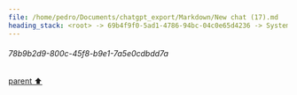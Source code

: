 ```yaml
---
file: /home/pedro/Documents/chatgpt_export/Markdown/New chat (17).md
heading_stack: <root> -> 69b4f9f0-5ad1-4786-94bc-04c0e65d4236 -> System -> 4076056e-8e23-4e6f-8073-d3aebcbb945b -> System -> aaa26c6b-ff13-481f-875f-5631b7a164c7 -> User -> da0cf697-4ddb-4ed6-9a6f-b3a8f8d34d5d -> Assistant -> aaa29b8b-edcb-4926-b6af-07d78682ecaf -> User -> 71da2701-cda7-4bd0-b0fc-67b4d48075cf -> Assistant -> 78b9b2d9-800c-45f8-b9e1-7a5e0cdbdd7a
---
```

###### 78b9b2d9-800c-45f8-b9e1-7a5e0cdbdd7a
[parent ⬆️](#71da2701-cda7-4bd0-b0fc-67b4d48075cf)
